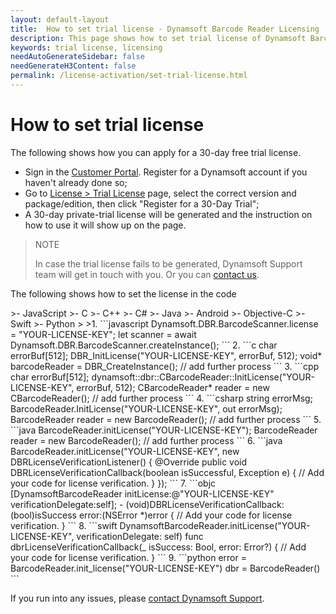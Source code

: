 ```yaml
---
layout: default-layout
title:  How to set trial license - Dynamsoft Barcode Reader Licensing
description: This page shows how to set trial license of Dynamsoft Barcode Reader.
keywords: trial license, licensing
needAutoGenerateSidebar: false
needGenerateH3Content: false
permalink: /license-activation/set-trial-license.html
---
```


# How to set trial license

The following shows how you can apply for a 30-day free trial license.

- Sign in the [Customer Portal](https://www.dynamsoft.com/customer/index?utm_source=docs&product=dbr). Register for a Dynamsoft account if you haven't already done so;
- Go to [License > Trial License](https://www.dynamsoft.com/customer/license/trialLicense?utm_source=docs&product=dbr) page, select the correct version and package/edition, then click "Register for a 30-Day Trial";
- A 30-day private-trial license will be generated and the instruction on how to use it will show up on the page.

> NOTE
>
> In case the trial license fails to be generated, Dynamsoft Support team will get in touch with you. Or you can [contact us](https://www.dynamsoft.com/company/contact/).

The following shows how to set the license in the code

<div class="sample-code-prefix"></div>
>- JavaScript
>- C
>- C++
>- C#
>- Java
>- Android
>- Objective-C
>- Swift
>- Python
>
>1. 
```javascript
Dynamsoft.DBR.BarcodeScanner.license = "YOUR-LICENSE-KEY";
let scanner = await Dynamsoft.DBR.BarcodeScanner.createInstance();
```
2. 
```c
  char errorBuf[512];
  DBR_InitLicense("YOUR-LICENSE-KEY", errorBuf, 512);
  void* barcodeReader = DBR_CreateInstance();
  // add further process
```
3. 
```cpp
  char errorBuf[512];
  dynamsoft::dbr::CBarcodeReader::InitLicense("YOUR-LICENSE-KEY", errorBuf, 512);
  CBarcodeReader* reader = new CBarcodeReader();
  // add further process
```
4. 
```csharp
  string errorMsg;
  BarcodeReader.InitLicense("YOUR-LICENSE-KEY", out errorMsg);
  BarcodeReader reader = new BarcodeReader();
  // add further process
```
5. 
```java
  BarcodeReader.initLicense("YOUR-LICENSE-KEY");
  BarcodeReader reader = new BarcodeReader();
  // add further process
```
6. 
```java
BarcodeReader.initLicense("YOUR-LICENSE-KEY", new DBRLicenseVerificationListener() {
  @Override
  public void DBRLicenseVerificationCallback(boolean isSuccessful, Exception e) {
    // Add your code for license verification.
  }
});
```
7. 
```objc
[DynamsoftBarcodeReader initLicense:@"YOUR-LICENSE-KEY" verificationDelegate:self];
- (void)DBRLicenseVerificationCallback:(bool)isSuccess error:(NSError *)error
{
  // Add your code for license verification.
}
```
8. 
```swift
DynamsoftBarcodeReader.initLicense("YOUR-LICENSE-KEY", verificationDelegate: self)
func dbrLicenseVerificationCallback(_ isSuccess: Bool, error: Error?)
{
  // Add your code for license verification.
}
```
9. 
```python
error = BarcodeReader.init_license("YOUR-LICENSE-KEY")
dbr = BarcodeReader()
```

If you run into any issues, please [contact Dynamsoft Support](https://www.dynamsoft.com/company/customer-service/#contact).

<br />
<br />
<br />
<br />